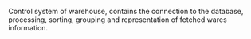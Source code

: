 Control system of warehouse, contains the connection to the database, processing, sorting, grouping and representation of fetched wares information.
